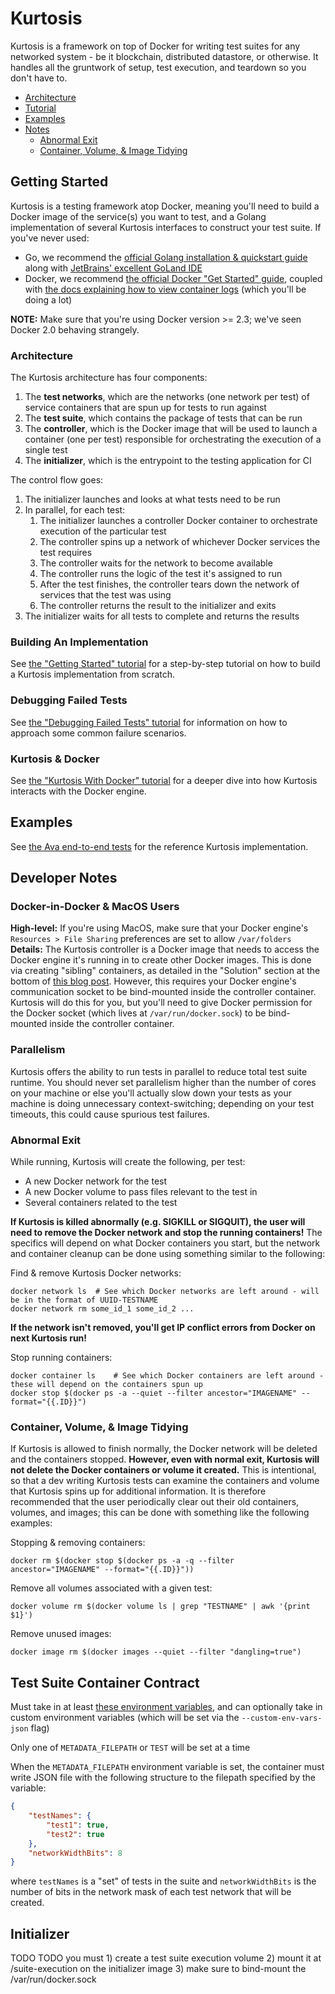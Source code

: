Kurtosis
========
Kurtosis is a framework on top of Docker for writing test suites for any networked system - be it blockchain, distributed datastore, or otherwise. It handles all the gruntwork of setup, test execution, and teardown so you don't have to.

* [Architecture](#architecture)
* [Tutorial](#tutorial)
* [Examples](#examples)
* [Notes](#notes)
    * [Abnormal Exit](#abnormal-exit)
    * [Container, Volume, &amp; Image Tidying](#container-volume--image-tidying)

Getting Started
---------------
Kurtosis is a testing framework atop Docker, meaning you'll need to build a Docker image of the service(s) you want to test, and a Golang implementation of several Kurtosis interfaces to construct your test suite. If you've never used:
* Go, we recommend the [official Golang installation & quickstart guide](https://golang.org/doc/install) along with [JetBrains' excellent GoLand IDE](https://www.jetbrains.com/go/)
* Docker, we recommend [the official Docker "Get Started" guide](https://docs.docker.com/get-started/), coupled with [the docs explaining how to view container logs](https://docs.docker.com/config/containers/logging/) (which you'll be doing a lot)

**NOTE:** Make sure that you're using Docker version >= 2.3; we've seen Docker 2.0 behaving strangely.

### Architecture
The Kurtosis architecture has four components:

1. The **test networks**, which are the networks (one network per test) of service containers that are spun up for tests to run against
1. The **test suite**, which contains the package of tests that can be run
1. The **controller**, which is the Docker image that will be used to launch a container (one per test) responsible for orchestrating the execution of a single test
1. The **initializer**, which is the entrypoint to the testing application for CI

The control flow goes:

1. The initializer launches and looks at what tests need to be run
1. In parallel, for each test:
    1. The initializer launches a controller Docker container to orchestrate execution of the particular test
    1. The controller spins up a network of whichever Docker services the test requires
    1. The controller waits for the network to become available
    1. The controller runs the logic of the test it's assigned to run
    1. After the test finishes, the controller tears down the network of services that the test was using
    1. The controller returns the result to the initializer and exits
1. The initializer waits for all tests to complete and returns the results

### Building An Implementation
See [the "Getting Started" tutorial](./tutorials/getting-started.md) for a step-by-step tutorial on how to build a Kurtosis implementation from scratch.

### Debugging Failed Tests
See [the "Debugging Failed Tests" tutorial](./tutorials/debugging-failed-tests.md) for information on how to approach some common failure scenarios.

### Kurtosis & Docker
See [the "Kurtosis With Docker" tutorial](./tutorials/kurtosis-with-docker.md) for a deeper dive into how Kurtosis interacts with the Docker engine.

Examples
--------
See [the Ava end-to-end tests](https://github.com/kurtosis-tech/ava-e2e-tests) for the reference Kurtosis implementation.

Developer Notes
---------------
### Docker-in-Docker & MacOS Users
**High-level:** If you're using MacOS, make sure that your Docker engine's `Resources > File Sharing` preferences are set to allow `/var/folders`
**Details:** The Kurtosis controller is a Docker image that needs to access the Docker engine it's running in to create other Docker images. This is done via creating "sibling" containers, as detailed in the "Solution" section at the bottom of [this blog post](https://jpetazzo.github.io/2015/09/03/do-not-use-docker-in-docker-for-ci/). However, this requires your Docker engine's communication socket to be bind-mounted inside the controller container. Kurtosis will do this for you, but you'll need to give Docker permission for the Docker socket (which lives at `/var/run/docker.sock`) to be bind-mounted inside the controller container.

### Parallelism
Kurtosis offers the ability to run tests in parallel to reduce total test suite runtime. You should never set parallelism higher than the number of cores on your machine or else you'll actually slow down your tests as your machine is doing unnecessary context-switching; depending on your test timeouts, this could cause spurious test failures.

### Abnormal Exit
While running, Kurtosis will create the following, per test:
* A new Docker network for the test
* A new Docker volume to pass files relevant to the test in
* Several containers related to the test

**If Kurtosis is killed abnormally (e.g. SIGKILL or SIGQUIT), the user will need to remove the Docker network and stop the running containers!** The specifics will depend on what Docker containers you start, but the network and container cleanup can be done using something similar to the following:

Find & remove Kurtosis Docker networks:
```
docker network ls  # See which Docker networks are left around - will be in the format of UUID-TESTNAME
docker network rm some_id_1 some_id_2 ...
```

**If the network isn't removed, you'll get IP conflict errors from Docker on next Kurtosis run!**

Stop running containers:
```
docker container ls    # See which Docker containers are left around - these will depend on the containers spun up
docker stop $(docker ps -a --quiet --filter ancestor="IMAGENAME" --format="{{.ID}}")
```

### Container, Volume, & Image Tidying
If Kurtosis is allowed to finish normally, the Docker network will be deleted and the containers stopped. **However, even with normal exit, Kurtosis will not delete the Docker containers or volume it created.** This is intentional, so that a dev writing Kurtosis tests can examine the containers and volume that Kurtosis spins up for additional information. It is therefore recommended that the user periodically clear out their old containers, volumes, and images; this can be done with something like the following examples:

Stopping & removing containers:
```
docker rm $(docker stop $(docker ps -a -q --filter ancestor="IMAGENAME" --format="{{.ID}}"))
```

Remove all volumes associated with a given test:
```
docker volume rm $(docker volume ls | grep "TESTNAME" | awk '{print $1}')
```

Remove unused images:
```
docker image rm $(docker images --quiet --filter "dangling=true")
```

Test Suite Container Contract
-----------------------------
Must take in at least [these environment variables](https://github.com/kurtosis-tech/kurtosis-core/blob/develop/initializer/test_suite_env_vars/test_suite_env_vars.go ), and can optionally take in custom environment variables (which will be set via the `--custom-env-vars-json` flag)

Only one of `METADATA_FILEPATH` or `TEST` will be set at a time

When the `METADATA_FILEPATH` environment variable is set, the container must write JSON file with the following structure to the filepath specified by the variable:
```json
{
    "testNames": {
        "test1": true,
        "test2": true
    },
    "networkWidthBits": 8
}
```
where `testNames` is a "set" of tests in the suite and `networkWidthBits` is the number of bits in the network mask of each test network that will be created.


Initializer
-----------
TODO TODO you must 1) create a test suite execution volume 2) mount it at /suite-execution on the initializer image 3) make sure to bind-mount the /var/run/docker.sock
